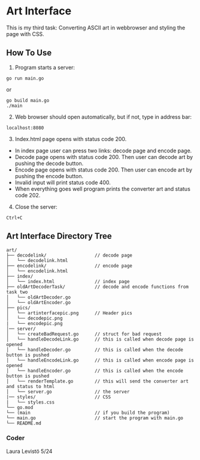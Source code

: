 # Art Interface

This is my third task: Converting ASCII art in webbrowser and styling the page with CSS.


## How To Use

1. Program starts a server:

```
go run main.go
```

or

```
go build main.go
./main
```

2.  Web browser should open automatically, but if not, type in address bar:

```
localhost:8080
```

3. Index.html page opens with status code 200.

*  In index page user can press two links: decode page and encode page.
*  Decode page opens with status code 200. Then user can decode art by pushing the decode button.
*  Encode page opens with status code 200. Then user can encode art by pushing the encode button.
*  Invalid input will print status code 400.
*  When everything goes well program prints the converter art and status code 202.

4. Close the server:

```
Ctrl+C
```


## Art Interface Directory Tree

```
art/
├── decodelink/                  // decode page
│   └── decodelink.html
├── encodelink/                  // encode page
│   └── encodelink.html
├── index/    
│   └── index.html               // index page
├── oldArtDecoderTask/           // decode and encode functions from task two
│   └── oldArtDecoder.go
│   └── oldArtEncoder.go
├── pics/
│   └── artinterfacepic.png      // Header pics
│   └── decodepic.png
|   └── encodepic.png
│── server/ 
│   └── createBadRequest.go      // struct for bad request
│   └── handleDecodeLink.go      // this is called when decode page is opened
│   └── handleDecoder.go         // this is called when the decode button is pushed
│   └── handleEncodeLink.go      // this is called when encode page is opened
│   └── handleEncoder.go         // this is called when the encode button is pushed
│   └── renderTemplate.go        // this will send the converter art and status to html
│   └── server.go                // the server  
|── styles/                      // CSS
|   └── styles.css
└── go.mod
└── (main                        // if you build the program)
└── main.go                      // start the program with main.go
└── README.md                
```

### Coder

Laura Levistö 5/24
